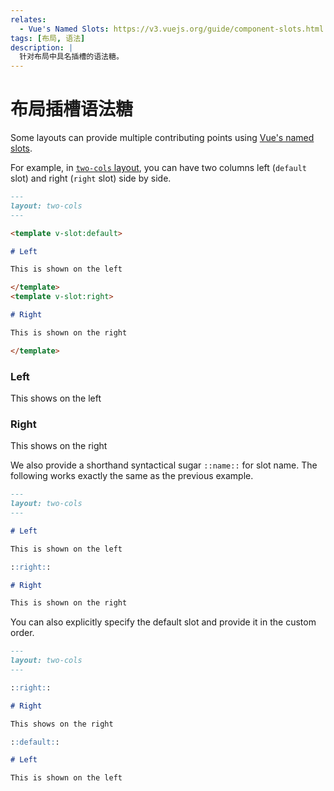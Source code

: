 ```yaml
---
relates:
  - Vue's Named Slots: https://v3.vuejs.org/guide/component-slots.html
tags: [布局, 语法]
description: |
  针对布局中具名插槽的语法糖。
---
```


# 布局插槽语法糖

Some layouts can provide multiple contributing points using [Vue's named slots](https://vuejs.org/guide/components/slots.html).

For example, in [`two-cols` layout](https://github.com/slidevjs/slidev/blob/main/packages/client/layouts/two-cols.vue), you can have two columns left (`default` slot) and right (`right` slot) side by side.

```md
---
layout: two-cols
---

<template v-slot:default>

# Left

This is shown on the left

</template>
<template v-slot:right>

# Right

This is shown on the right

</template>
```

<div class="grid grid-cols-2 rounded border border-gray-400 border-opacity-50 px-10 pb-4">
<div>
<h3>Left</h3>
<p>This shows on the left</p>
</div>
<div>
<h3>Right</h3>
<p>This shows on the right</p>
</div>
</div>

We also provide a shorthand syntactical sugar `::name::` for slot name. The following works exactly the same as the previous example.

```md
---
layout: two-cols
---

# Left

This is shown on the left

::right::

# Right

This is shown on the right
```

You can also explicitly specify the default slot and provide it in the custom order.

```md
---
layout: two-cols
---

::right::

# Right

This shows on the right

::default::

# Left

This is shown on the left
```
